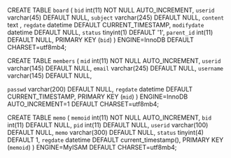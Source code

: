 CREATE TABLE `board` (
  `bid` int(11) NOT NULL AUTO_INCREMENT,
  `userid` varchar(45) DEFAULT NULL,
  `subject` varchar(245) DEFAULT NULL,
  `content` text ,
  `regdate` datetime DEFAULT CURRENT_TIMESTAMP,
  `modifydate` datetime DEFAULT NULL,
  `status` tinyint(1) DEFAULT '1',
  `parent_id` int(11) DEFAULT NULL,
  PRIMARY KEY (`bid`)
) ENGINE=InnoDB DEFAULT CHARSET=utf8mb4;

CREATE TABLE `members` (
  `mid` int(11) NOT NULL AUTO_INCREMENT,
  `userid` varchar(145) DEFAULT NULL,
  `email` varchar(245) DEFAULT NULL,
  `username` varchar(145) DEFAULT NULL, 

  `passwd` varchar(200) DEFAULT NULL,
  `regdate` datetime DEFAULT CURRENT_TIMESTAMP,
  PRIMARY KEY (`mid`)
) ENGINE=InnoDB AUTO_INCREMENT=1 DEFAULT CHARSET=utf8mb4;

CREATE TABLE `memo` (
  `memoid` int(11) NOT NULL AUTO_INCREMENT,
  `bid` int(11) DEFAULT NULL,
  `pid` int(11) DEFAULT NULL,
  `userid` varchar(100) DEFAULT NULL,
  `memo` varchar(300) DEFAULT NULL,
  `status` tinyint(4) DEFAULT 1,
  `regdate` datetime DEFAULT current_timestamp(),
  PRIMARY KEY (`memoid`)
) ENGINE=MyISAM DEFAULT CHARSET=utf8mb4;